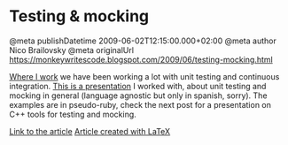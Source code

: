 # Testing & mocking

@meta publishDatetime 2009-06-02T12:15:00.000+02:00
@meta author Nico Brailovsky
@meta originalUrl https://monkeywritescode.blogspot.com/2009/06/testing-mocking.html

[Where I work](http://www.intraway.com) we have been working a lot with unit testing and continuous integration. [This is a presentation](https://raw.githubusercontent.com/nicolasbrailo/powerpoint_monkey/master/testing/testing_mocking.pdf) I worked with, about unit testing and mocking in general (language agnostic but only in spanish, sorry). The examples are in pseudo-ruby, check the next post for a presentation on C++ tools for testing and mocking.

[Link to the article](https://raw.githubusercontent.com/nicolasbrailo/powerpoint_monkey/master/testing/testing_mocking.pdf)
[Article created with LaTeX](/search/label/LaTeX)

